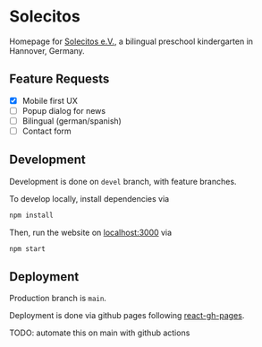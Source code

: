 # Solecitos

Homepage for [Solecitos e.V.](https://www.solecitos.de/), a bilingual preschool kindergarten in Hannover, Germany.

## Feature Requests

- [x] Mobile first UX
- [ ] Popup dialog for news
- [ ] Bilingual (german/spanish)
- [ ] Contact form

## Development

Development is done on `devel` branch, with feature branches.

To develop locally, install dependencies via

```bash
npm install
```

Then, run the website on [localhost:3000](localhost:3000) via

```bash
npm start
```

## Deployment

Production branch is `main`.

Deployment is done via github pages following [react-gh-pages](https://github.com/gitname/react-gh-pages).

TODO: automate this on main with github actions
